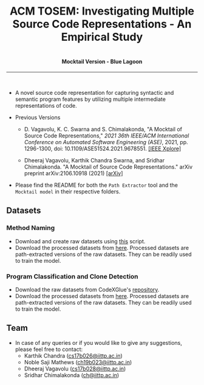 # <h1 align="center">**ACM TOSEM: Investigating Multiple Source Code Representations - An Empirical Study**</h1>
# <h4 align="center">**Mocktail Version - Blue Lagoon**</h4>
<hr/>
<br/>

* A novel source code representation for capturing syntactic and semantic program features by utilizing multiple intermediate representations of code.

* Previous Versions
  
  * D. Vagavolu, K. C. Swarna and S. Chimalakonda, "A Mocktail of Source Code Representations," *2021 36th IEEE/ACM International Conference on Automated Software Engineering (ASE)*, 2021, pp. 1296-1300, doi: 10.1109/ASE51524.2021.9678551. [[IEEE Xplore]](https://ieeexplore.ieee.org/document/9678551)
  
  * Dheeraj Vagavolu, Karthik Chandra Swarna, and Sridhar Chimalakonda. "A Mocktail of Source Code Representations." arXiv preprint arXiv:2106.10918 (2021) [[arXiv]](https://arxiv.org/abs/2106.10918)

* Please find the README for both the ```Path Extractor``` tool and the ```Mocktail model``` in their respective folders.

## Datasets
### Method Naming
* Download and create raw datasets using [this](./scripts/clone_repos.py) script.
* Download the processed datasets from [here](). Processed datasets are path-extracted versions of the raw datasets. They can be readily used to train the model.

### Program Classification and Clone Detection
* Download the raw datasets from CodeXGlue's [repository](https://github.com/microsoft/CodeXGLUE/tree/main/Code-Code/Clone-detection-POJ-104#dataset).
* Download the processed datasets from [here](). Processed datasets are path-extracted versions of the raw datasets. They can be readily used to train the model.

## **Team**
* In case of any queries or if you would like to give any suggestions, please feel free to contact:
  - Karthik Chandra (cs17b026@iittp.ac.in) 
  - Noble Saji Mathews (ch19b023@iittp.ac.in)
  - Dheeraj Vagavolu (cs17b028@iittp.ac.in) 
  - Sridhar Chimalakonda (ch@iittp.ac.in)
